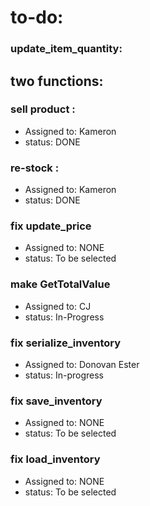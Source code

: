 # to-do:

### update_item_quantity:

## two functions:

### sell product :
- Assigned to: Kameron
- status: DONE

### re-stock :
- Assigned to: Kameron
- status: DONE

### fix update_price
- Assigned to: NONE
- status: To be selected

### make GetTotalValue
- Assigned to: CJ
- status: In-Progress

### fix serialize_inventory
- Assigned to: Donovan Ester
- status: In-progress

### fix save_inventory
- Assigned to: NONE
- status: To be selected

### fix load_inventory
- Assigned to: NONE
- status: To be selected